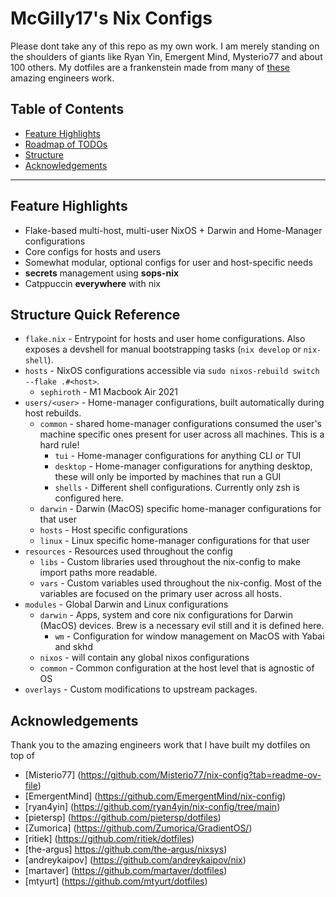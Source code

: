 # McGilly17's Nix Configs

Please dont take any of this repo as my own work. I am merely standing on the shoulders of giants like Ryan Yin, Emergent Mind, Mysterio77 and about 100 others. My dotfiles are a frankenstein made from many of [these](#acknowledgements) amazing engineers work.

## Table of Contents

- [Feature Highlights](#feature-highlights)
- [Roadmap of TODOs](TODO.md)
- [Structure](#structure-quick-reference)
- [Acknowledgements](#acknowledgements)

---

## Feature Highlights

- Flake-based multi-host, multi-user NixOS + Darwin and Home-Manager configurations
- Core configs for hosts and users
- Somewhat modular, optional configs for user and host-specific needs
- **secrets** management using **sops-nix**
- Catppuccin **everywhere** with nix

## Structure Quick Reference

- `flake.nix` - Entrypoint for hosts and user home configurations. Also exposes a devshell for  manual bootstrapping tasks (`nix develop` or `nix-shell`).
- `hosts` - NixOS configurations accessible via `sudo nixos-rebuild switch --flake .#<host>`.
  - `sephiroth` - M1 Macbook Air 2021
- `users/<user>` - Home-manager configurations, built automatically during host rebuilds.
  - `common` - shared home-manager configurations consumed the user's machine specific ones present for user across all machines. This is a hard rule!
    - `tui` - Home-manager configurations for anything CLI or TUI
    - `desktop` - Home-manager configurations for anything desktop, these will only be imported by machines that run a GUI
    - `shells` - Different shell configurations. Currently only zsh is configured here.
  - `darwin` - Darwin (MacOS) specific home-manager configurations for that user
  - `hosts` - Host specific configurations
  - `linux` - Linux specific home-manager configurations for that user
- `resources` - Resources used throughout the config
  - `libs` - Custom libraries used throughout the nix-config to make import paths more readable.
  - `vars` - Custom variables used throughout the nix-config. Most of the variables are focused on the primary user across all hosts.
- `modules` - Global Darwin and Linux configurations
  - `darwin` - Apps, system and core nix configurations for Darwin (MacOS) devices. Brew is a necessary evil still and it is defined here.
    - `wm` - Configuration for window management on MacOS with Yabai and skhd
  - `nixos` - will contain any global nixos configurations
  - `common` - Common configuration at the host level that is agnostic of OS
- `overlays` - Custom modifications to upstream packages.

## Acknowledgements

Thank you to the amazing engineers work that I have built my dotfiles on top of

- [Misterio77]  (<https://github.com/Misterio77/nix-config?tab=readme-ov-file>)
- [EmergentMind]  (<https://github.com/EmergentMind/nix-config>)
- [ryan4yin]  (<https://github.com/ryan4yin/nix-config/tree/main>)
- [pietersp]  (<https://github.com/pietersp/dotfiles>)
- [Zumorica]  (<https://github.com/Zumorica/GradientOS/>)
- [ritiek]  (<https://github.com/ritiek/dotfiles>)
- [the-argus] <https://github.com/the-argus/nixsys>)
- [andreykaipov]  (<https://github.com/andreykaipov/nix>)
- [martaver]  (<https://github.com/martaver/dotfiles>)
- [mtyurt]  (<https://github.com/mtyurt/dotfiles>)
